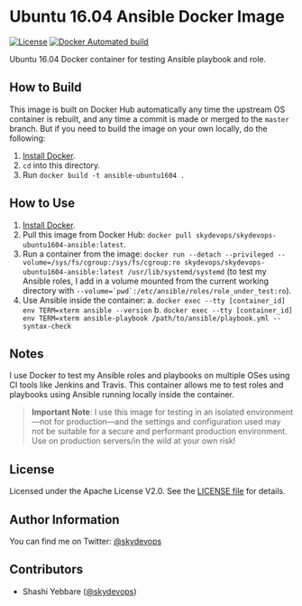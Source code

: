 # Ubuntu 16.04 Ansible Docker Image

[![License](https://img.shields.io/badge/License-Apache%202.0-brightgreen.svg)](https://opensource.org/licenses/Apache-2.0)
[![Docker Automated build](https://img.shields.io/docker/automated/skydevops/skydevops-ubuntu1604-ansible.svg?maxAge=2592000)](https://hub.docker.com/r/skydevops/skydevops-ubuntu1604-ansible/)

Ubuntu 16.04 Docker container for testing Ansible playbook and role.

## How to Build

This image is built on Docker Hub automatically any time the upstream OS container is rebuilt, and any time a commit is made or merged to the `master` branch. But if you need to build the image on your own locally, do the following:

  1. [Install Docker](https://docs.docker.com/engine/installation/).
  2. `cd` into this directory.
  3. Run `docker build -t ansible-ubuntu1604 .`

## How to Use

  1. [Install Docker](https://docs.docker.com/engine/installation/).
  2. Pull this image from Docker Hub: `docker pull skydevops/skydevops-ubuntu1604-ansible:latest`.
  3. Run a container from the image: `docker run --detach --privileged --volume=/sys/fs/cgroup:/sys/fs/cgroup:ro skydevops/skydevops-ubuntu1604-ansible:latest /usr/lib/systemd/systemd` (to test my Ansible roles, I add in a volume mounted from the current working directory with ``--volume=`pwd`:/etc/ansible/roles/role_under_test:ro``).
  4. Use Ansible inside the container:
    a. `docker exec --tty [container_id] env TERM=xterm ansible --version`
    b. `docker exec --tty [container_id] env TERM=xterm ansible-playbook /path/to/ansible/playbook.yml --syntax-check`

## Notes

I use Docker to test my Ansible roles and playbooks on multiple OSes using CI tools like Jenkins and Travis. This container allows me to test roles and playbooks using Ansible running locally inside the container.

> **Important Note**: I use this image for testing in an isolated environment—not for production—and the settings and configuration used may not be suitable for a secure and performant production environment. Use on production servers/in the wild at your own risk!

## License


Licensed under the Apache License V2.0. See the [LICENSE file](LICENSE) for details.

## Author Information

You can find me on Twitter: [@skydevops](https://twitter.com/skydevops)

## Contributors

- Shashi Yebbare ([@skydevops](https://twitter.com/skydevops))